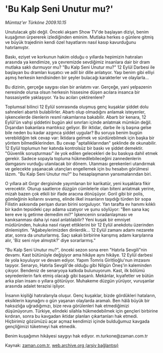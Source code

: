 # 'Bu Kalp Seni Unutur mu?'

*Mümtaz'er Türköne 2009.10.15*

<tr><td class="metin" colspan="2" style="padding-top: 20px; padding-left: 5px; ">Unutulacak gibi değil. Önceki akşam Show TV'de başlayan  diziyi, benim kuşağımın ürpererek izlediğinden eminim. Mutlaka herkes o günlere gitmiş ve büyük trajedinin kendi özel hayatlarını nasıl kasıp kavurduğunu hatırlamıştır.</td></tr><tr><td class="metin" colspan="2" style="padding-top: 20px; padding-left: 5px; "><p> Baskı, eziyet ve korkunun hakim olduğu o yıllarda hepimizin hatıraları arasında ya kendimize, ya çevremizde sevdiğimiz insanlara dair bir dram mutlaka saklı durmuyor mu? "Bu Kalp Seni Unutur mu?" 12 Eylül Darbesi ile başlayan bu dramları kuşatıcı ve adil bir dille anlatıyor. Yaşı benim gibi elliyi aşmış herkesin kendisinden bir şeyler bulacağı karakterler ve olaylarla...
<p> Bu dizinin, gerçeğe saygısı olan bir anlatımı var. Gerçeğe, yani yelpazenin neresinde olursa olsun herkesin hissesine düşen acılara insanca bir hassasiyetle yaklaşıyor. Ya bu acıları çektirenlere? 
<p> Toplumsal bilinci 12 Eylül sonrasında oluşmuş genç kuşaklar şiddet dolu sahneleri abartılı bulabilirler. Abartı olup olmadığını anlamak isteyenler, işkencelerde ölenlerin resmî rakamlarına bakabilir. Abartı bir kenara, 12 Eylül'ün vahşi şiddetini bugün akıl sınırları içinde anlatmak mümkün değil. Dışarıdan bakanlara mantıksız geliyor. Bir iktidar, darbe ile iş başına gelse bile neden bu kadar azgınca şiddet uygular? Bu soruya benim bugün verebildiğim tek cevap var: İktidara gelmek ve sürdürebilmek için başka bir yöntem bilmediklerinden. Bu cevap "aptallıklarından" şeklinde de okunabilir. 12 Eylül toplumun her katında kontrolsüz bir baskı ve şiddet demektir. "Güvenlik soruşturması" ile yok edilen gelecekleri de bu baskıya dahil etmek gerekir. Sadece sopayla topluma hükmedilebileceğini zannedenlerin damgasını vurduğu utanılacak bir dönem. Utanması gerekenleri utandırmak ve gelecekte yaşanacak utançları engellemek için bu hesabın görülmesi lâzım. "Bu Kalp Seni Unutur mu?" bu hesaplaşmanın yansımalarından biri.
<p> O yıllara ait Gırgır dergisinde yayımlanan bir karikatür, yeni kuşaklara fikir verecektir. Oturup saatlerce düzgün cümlelerle olan biteni anlatmak yerine, mizah bazen çok etkili bir ifade aracına dönüşüyor. Goril gibi bir polis, gömleğinin kollarını sıvamış, elinde ilkel insanların taşıdığı türden bir sopa Filistin askısında perişan duran birini sorguluyor. Yan tarafta ev hanımı kılıklı bir kadın tepsideki çayı adama uzatıyor ve şunu söylüyor: "Ben sana kaç kere eve iş getirme demedim mi?" İşkencenin sıradanlaşması ve kanıksanması daha iyi nasıl anlatılabilir? Yeni kuşak bir emniyet müdüründen, hukuka nasıl riayet ettiklerini bir 12 Eylül anekdotu üzerinden dinlemiştim. "Ağabeylerimizden dinlerdik... 12 Eylül zamanı adamı nezarete atar, sonra da unuturlarmış. Saçı sakalı birbirine karışmış adamı karşılarına alır, 'Biz seni niye almıştık?' diye sorarlarmış."
<p> "Bu Kalp Seni Unutur mu?", önceki sezon sona eren "Hatırla Sevgili"nin devamı. Kast bütünüyle değişiyor ama hikâye aynı hikâye. 12 Eylül darbesi ile yola koyuluyor ve devam ediyor. Yapım Tomris Giritlioğlu'nun imzasını taşıyor. Senaryo, Hatırla Sevgili'de olduğu gibi Nilgün Öneş'in kaleminden çıkıyor. Bendeniz de senaryoya katkıda bulunuyorum. Kast, ilk bölümü seyredenlerin fark etmiş olacağı gibi başarılı. Mekânlar, kıyafetler ve bütün arka plan insanı o yıllara götürüyor. Muhakeme düzgün yürüyor, vuruşanlar arasında adalet terazisi işliyor.
<p> İnsanın kişiliği hatıralarıyla oluşur. Genç kuşaklar, bizde gördükleri hataların, eksiklerin kaynağını o gün yaşanan olaylarda aramalı. Ben hâlâ büyük bir haksızlığa uğradığımızı, bize reva görülenleri hak etmediğimizi düşünüyorum. Türkiye, elindeki silahla hükmedebilmek için gençleri birbirine kırdıran, sonra bu kavgadan iktidar planları çıkartanları hak etmedi. Hiçbirimiz gözümüzü açar açmaz kendimizi içinde bulduğumuz kavgada gençliğimizi tüketmeyi hak etmedik.
<p> Benim kuşağımın hikâyesi saygıyı hak ediyor. m.turkone@zaman.com.tr <br/></p></p></p></p></p></p></p></td></tr>

Kaynak: [zaman.com.tr](http://zaman.com.tr/yazar.do?yazino=903539), [web.archive.org (arşiv bağlantısı)](http://web.archive.org/web/20100109131714/http://www.zaman.com.tr:80/yazar.do?yazino=903539)
